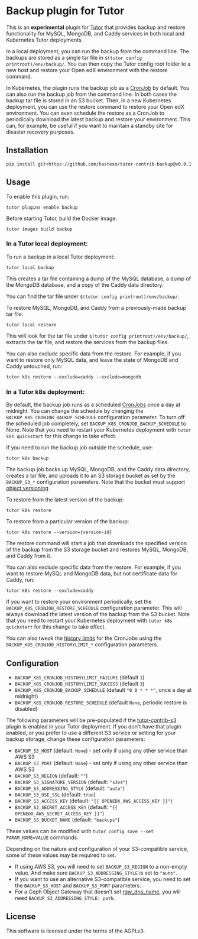 # Backup plugin for Tutor

This is an **experimental** plugin for
[Tutor](https://docs.tutor.overhang.io) that provides backup and restore 
functionality for MySQL, MongoDB, and Caddy services in both local and 
Kubernetes Tutor deployments.

In a local deployment, you can run the backup from the command line. 
The backups are stored as a single tar file in
`$(tutor config printroot)/env/backup/`. You can then copy the Tutor config root
folder to a new host and restore your Open edX environment with the restore 
command.

In Kubernetes, the plugin runs the backup job as a 
[CronJob](https://kubernetes.io/docs/concepts/workloads/controllers/cron-jobs/) 
by default. You can also run the backup job from the command line.
In both cases the backup tar file is stored in an S3 bucket.
Then, in a new Kubernetes deployment, you can use the restore command to 
restore your Open edX environment. 
You can even schedule the restore as a CronJob to
periodically download the latest backup and restore your environment. This 
can, for example, be useful if you want to maintain a standby site for 
disaster recovery purposes.

## Installation

    pip install git+https://github.com/hastexo/tutor-contrib-backup@v0.0.1

## Usage

To enable this plugin, run:

    tutor plugins enable backup

Before starting Tutor, build the Docker image:

    tutor images build backup

### In a Tutor local deployment:

To run a backup in a local Tutor deployment:

    tutor local backup

This creates a tar file containing a dump of the MySQL database,
a dump of the MongoDB database, and a copy of the Caddy data directory.

You can find the tar file under `$(tutor config printroot)/env/backup/`.

To restore MySQL, MongoDB, and Caddy from a previously-made backup tar file:

    tutor local restore

This will look for the tar file under `$(tutor config printroot)/env/backup/`,
extracts the tar file, and restore the services from the backup files.

You can also exclude specific data from the restore. For example, if
you want to restore only MySQL data, and leave the state of MongoDB
and Caddy untouched, run:

    tutor k8s restore --exclude=caddy --exclude=mongodb

### In a Tutor k8s deployment:

By default, the backup job runs as a scheduled 
[CronJobs](https://kubernetes.io/docs/concepts/workloads/controllers/cron-jobs/)
once a day at midnight. You can change the schedule by changing the 
`BACKUP_K8S_CRONJOB_BACKUP_SCHEDULE` configuration parameter. To turn off 
the scheduled job completely, set `BACKUP_K8S_CRONJOB_BACKUP_SCHEDULE` to None. 
Note that you need to restart your Kubernetes deployment with 
`tutor k8s quickstart` for this change to take effect.

If you need to run the backup job outside the schedule, use:

    tutor k8s backup

The backup job backs up MySQL, MongoDB, and the Caddy data directory, 
creates a tar file, and uploads it to an S3 storage bucket as set by 
the `BACKUP_S3_*` configuration parameters. Note that the bucket must support 
[object versioning](https://docs.aws.amazon.com/AmazonS3/latest/userguide/Versioning.html).


To restore from the latest version of the backup:

    tutor k8s restore

To restore from a particular version of the backup:

    tutor k8s restore --version={version-id}

The restore command will start a job that downloads the specified version of 
the backup from the S3 storage bucket and restores MySQL, MongoDB, and Caddy 
from it.

You can also exclude specific data from the restore. For example, if
you want to restore MySQL and MongoDB data, but not certificate data
for Caddy, run:

    tutor k8s restore --exclude=caddy

If you want to restore your environment periodically, set the 
`BACKUP_K8S_CRONJOB_RESTORE_SCHEDULE` configuration parameter. This will always 
download the latest version of the backup from the S3 bucket. Note that you 
need to restart your Kubernetes deployment with `tutor k8s quickstart` for this 
change to take effect.

You can also tweak the [history
limits](https://kubernetes.io/docs/tasks/job/automated-tasks-with-cron-jobs/#jobs-history-limits)
for the CronJobs using the `BACKUP_K8S_CRONJOB_HISTORYLIMIT_*` configuration 
parameters.

Configuration
-------------

* `BACKUP_K8S_CRONJOB_HISTORYLIMIT_FAILURE` (default `1`)
* `BACKUP_K8S_CRONJOB_HISTORYLIMIT_SUCCESS` (default `3`)
* `BACKUP_K8S_CRONJOB_BACKUP_SCHEDULE` (default `"0 0 * * *"`, once a day at 
  midnight)
* `BACKUP_K8S_CRONJOB_RESTORE_SCHEDULE` (default `None`, periodic restore is 
  disabled)

The following parameters will be pre-populated if the 
[tutor-contrib-s3](https://github.com/hastexo/tutor-contrib-s3) 
plugin is enabled in your Tutor deployment. If you don't have that 
plugin enabled, or you prefer to use a different S3 service or setting for 
your backup storage, change these configuration parameters:

* `BACKUP_S3_HOST` (default: `None`) - set only if using any other service than AWS S3
* `BACKUP_S3_PORT` (default: `None`) - set only if using any other service than AWS S3
* `BACKUP_S3_REGION` (default: `""`)
* `BACKUP_S3_SIGNATURE_VERSION` (default: `"s3v4"`)
* `BACKUP_S3_ADDRESSING_STYLE` (default: `"auto"`)
* `BACKUP_S3_USE_SSL` (default: `true`)
* `BACKUP_S3_ACCESS_KEY` (default: `"{{ OPENEDX_AWS_ACCESS_KEY }}"`)
* `BACKUP_S3_SECRET_ACCESS_KEY` (default: `"{{ OPENEDX_AWS_SECRET_ACCESS_KEY }}"`)
* `BACKUP_S3_BUCKET_NAME` (default: `"backups"`)

These values can be modified with `tutor config save --set
PARAM_NAME=VALUE` commands.

Depending on the nature and configuration of your S3-compatible
service, some of these values may be required to set.

* If using AWS S3, you will need to set `BACKUP_S3_REGION` to a non-empty value. 
  And make sure `BACKUP_S3_ADDRESSING_STYLE` is set to `"auto"`.
* If you want to use an alternative S3-compatible service, you need to set the 
  `BACKUP_S3_HOST` and `BACKUP_S3_PORT` parameters.
* For a Ceph Object Gateway that doesn’t set
  [rgw_dns_name](https://docs.ceph.com/en/latest/radosgw/config-ref/#confval-rgw_dns_name),
  you will need `BACKUP_S3_ADDRESSING_STYLE: path`.

## License

This software is licensed under the terms of the AGPLv3.
